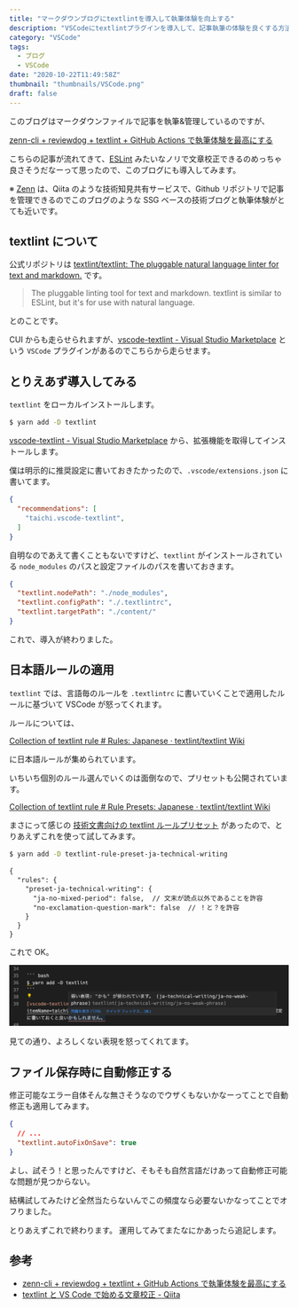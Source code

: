 ```yaml
---
title: "マークダウンブログにtextlintを導入して執筆体験を向上する"
description: "VSCodeにtextlintプラグインを導入して、記事執筆の体験を良くする方法を紹介します。"
category: "VSCode"
tags:
  - ブログ
  - VSCode
date: "2020-10-22T11:49:58Z"
thumbnail: "thumbnails/VSCode.png"
draft: false
---
```


このブログはマークダウンファイルで記事を執筆&管理しているのですが、

[zenn-cli + reviewdog + textlint + GitHub Actions で執筆体験を最高にする](https://zenn.dev/serima/articles/4dac7baf0b9377b0b58b)

こちらの記事が流れてきて、[ESLint](https://eslint.org/) みたいなノリで文章校正できるのめっちゃ良さそうだなーって思ったので、このブログにも導入してみます。

※ [Zenn](https://zenn.dev/) は、Qiita のような技術知見共有サービスで、Github リポジトリで記事を管理できるのでこのブログのような SSG ベースの技術ブログと執筆体験がとても近いです。

## textlint について

公式リポジトリは [textlint/textlint: The pluggable natural language linter for text and markdown.](https://github.com/textlint/textlint) です。

> The pluggable linting tool for text and markdown.
> textlint is similar to ESLint, but it's for use with natural language.

とのことです。

CUI からも走らせられますが、[vscode-textlint - Visual Studio Marketplace](https://marketplace.visualstudio.com/items?itemName=taichi.vscode-textlint) という `VSCode` プラグインがあるのでこちらから走らせます。

## とりえあず導入してみる

`textlint` をローカルインストールします。

```bash
$ yarn add -D textlint
```

[vscode-textlint - Visual Studio Marketplace](https://marketplace.visualstudio.com/items?itemName=taichi.vscode-textlint) から、拡張機能を取得してインストールします。

僕は明示的に推奨設定に書いておきたかったので、`.vscode/extensions.json` に書いてます。

```json:title=.vscode/extensions.json
{
  "recommendations": [
    "taichi.vscode-textlint",
  ]
}
```

自明なのであえて書くこともないですけど、`textlint` がインストールされている `node_modules` のパスと設定ファイルのパスを書いておきます。

```json:title=.vscode/settings.json
{
  "textlint.nodePath": "./node_modules",
  "textlint.configPath": "./.textlintrc",
  "textlint.targetPath": "./content/"
}
```

これで、導入が終わりました。

## 日本語ルールの適用

`textlint` では、言語毎のルールを `.textlintrc` に書いていくことで適用したルールに基づいて VSCode が怒ってくれます。

ルールについては、

[Collection of textlint rule # Rules: Japanese · textlint/textlint Wiki](https://github.com/textlint/textlint/wiki/Collection-of-textlint-rule#rules-japanese)

に日本語ルールが集められています。

いちいち個別のルール選んでいくのは面倒なので、プリセットも公開されています。

[Collection of textlint rule # Rule Presets: Japanese · textlint/textlint Wiki](https://github.com/textlint/textlint/wiki/Collection-of-textlint-rule#rule-presets-japanese)

まさにって感じの [技術文書向けの textlint ルールプリセット](https://github.com/textlint-ja/textlint-rule-preset-ja-technical-writing) があったので、とりあえずこれを使って試してみます。

```bash
$ yarn add -D textlint-rule-preset-ja-technical-writing
```

```json:title=.textlintrc
{
  "rules": {
    "preset-ja-technical-writing": {
      "ja-no-mixed-period": false,  // 文末が読点以外であることを許容
      "no-exclamation-question-mark": false  // ！と？を許容
    }
  }
}
```

これで OK。

![](./example.png)

見ての通り、よろしくない表現を怒ってくれてます。

## ファイル保存時に自動修正する

修正可能なエラー自体そんな無さそうなのでウザくもないかなーってことで自動修正も適用してみます。

```json:title=.vscode/settings.json
{
  // ...
  "textlint.autoFixOnSave": true
}
```

よし、試そう！と思ったんですけど、そもそも自然言語だけあって自動修正可能な問題が見つからない。

結構試してみたけど全然当たらないんでこの頻度なら必要ないかなってことでオフりました。

とりあえずこれで終わります。
運用してみてまたなにかあったら追記します。

## 参考

- [zenn-cli + reviewdog + textlint + GitHub Actions で執筆体験を最高にする](https://zenn.dev/serima/articles/4dac7baf0b9377b0b58b)
- [textlint と VS Code で始める文章校正 - Qiita](https://qiita.com/takasp/items/22f7f72b691fda30aea2)
